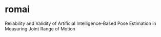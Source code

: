 # romai
Reliability and Validity of Artificial Intelligence-Based Pose Estimation in Measuring Joint Range of Motion
